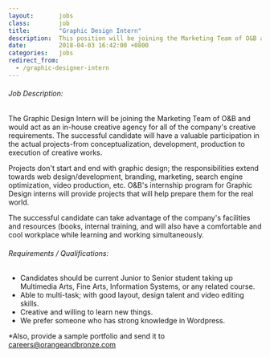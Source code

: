 ```yaml
---
layout:       jobs
class:        job
title:        "Graphic Design Intern"
description:  This position will be joining the Marketing Team of O&B and would act as an in-house creative agency for all of the company's creative requirements.
date:         2018-04-03 16:42:00 +0800
categories:   jobs
redirect_from:
  - /graphic-designer-intern
---
```

<!-- Do not leave new lines after each element. Elements after new lines will not be rendered. -->
<h6 class="-dark">Job Description:</h6>
<p>
  The Graphic Design Intern will be joining the Marketing Team of O&B and would act as an in-house creative agency for all of the company's creative requirements. The successful candidate will have a valuable participation in the actual projects-from conceptualization, development, production to execution of creative works.
</p>
<p>
  Projects don't start and end with graphic design; the responsibilities extend towards web design/development, branding, marketing, search engine optimization, video production, etc. O&B's internship program for Graphic Design interns will provide projects that will help prepare them for the real world.
</p>
<p>
  The successful candidate can take advantage of the company's facilities and resources (books, internal training, and will also have a comfortable and cool workplace while learning and working simultaneously.
</p>
<h6 class="-dark">Requirements / Qualifications:</h6>
<ul>
  <li>
    Candidates should be current Junior to Senior student taking up Multimedia Arts, Fine Arts, Information Systems, or any related course.
  </li>
  <li>
    Able to multi-task; with good layout, design talent and video editing skills.
  </li>
  <li>
    Creative and willing to learn new things.
  </li>
  <li>
    We prefer someone who has strong knowledge in Wordpress.
  </li>
</ul>
<p>
*Also, provide a sample portfolio and send it to <a href="mailto:careers@orangeandbronze.com">careers@orangeandbronze.com</a>
</p>